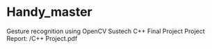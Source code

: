 # Handy_master
Gesture recognition using OpenCV
Sustech C++ Final Project
Project Report: /C++ Project.pdf
